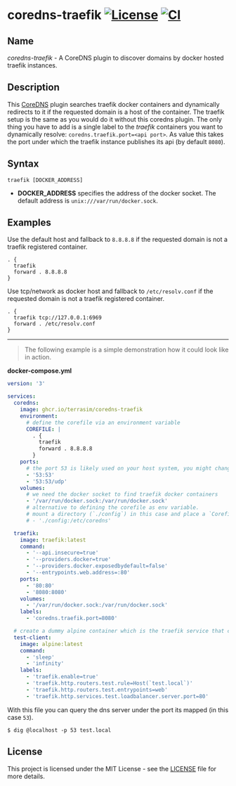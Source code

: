 # coredns-traefik [![License](https://img.shields.io/github/license/terrasim/coredns-traefik?style=flat-square)](https://github.com/terrasim/coredns-traefik/blob/main/LICENSE) [![CI](https://img.shields.io/github/actions/workflow/status/terrasim/coredns-traefik/ci.yml?branch=main&style=flat-square)](https://github.com/terrasim/coredns-traefik/actions/workflows/ci.yml)

## Name

_coredns-traefik_ - A CoreDNS plugin to discover domains by docker hosted traefik instances.

## Description

This [CoreDNS](https://coredns.io/) plugin searches traefik docker containers and dynamically redirects to it if the requested domain is a host of the container.
The traefik setup is the same as you would do it without this coredns plugin.
The only thing you have to add is a single label to the _traefik_ containers you want to dynamically resolve: `coredns.traefik.port=<api port>`.
As value this takes the port under which the traefik instance publishes its api (by default `8080`).

## Syntax

```
traefik [DOCKER_ADDRESS]
```

- **DOCKER_ADDRESS** specifies the address of the docker socket. The default address is `unix:///var/run/docker.sock`.

## Examples

Use the default host and fallback to `8.8.8.8` if the requested domain is not a traefik registered container.
```
. {
  traefik
  forward . 8.8.8.8
}
```

Use tcp/network as docker host and fallback to `/etc/resolv.conf` if the requested domain is not a traefik registered container.
```
. {
  traefik tcp://127.0.0.1:6969
  forward . /etc/resolv.conf
}
```

---

> The following example is a simple demonstration how it could look like in action.

**docker-compose.yml**
```yaml
version: '3'

services:
  coredns:
    image: ghcr.io/terrasim/coredns-traefik
    environment:
      # define the corefile via an environment variable
      COREFILE: |
        . {
          traefik
          forward . 8.8.8.8
        }
    ports:
      # the port 53 is likely used on your host system, you might change them if any problems occurs
      - '53:53'
      - '53:53/udp'
    volumes:
      # we need the docker socket to find traefik docker containers
      - '/var/run/docker.sock:/var/run/docker.sock'
      # alternative to defining the corefile as env variable.
      # mount a directory (`./config`) in this case and place a `Corefile` in it which is then used by coredns
      # - './config:/etc/coredns'

  traefik:
    image: traefik:latest
    command:
      - '--api.insecure=true'
      - '--providers.docker=true'
      - '--providers.docker.exposedbydefault=false'
      - '--entrypoints.web.address=:80'
    ports:
      - '80:80'
      - '8080:8080'
    volumes:
      - '/var/run/docker.sock:/var/run/docker.sock'
    labels:
      - 'coredns.traefik.port=8080'

  # create a dummy alpine container which is the traefik service that can be queried by the plugin
  test-client:
    image: alpine:latest
    command:
      - 'sleep'
      - 'infinity'
    labels:
      - 'traefik.enable=true'
      - 'traefik.http.routers.test.rule=Host(`test.local`)'
      - 'traefik.http.routers.test.entrypoints=web'
      - 'traefik.http.services.test.loadbalancer.server.port=80'
```

With this file you can query the dns server under the port its mapped (in this case `53`).

```shell
$ dig @localhost -p 53 test.local
```

## License

This project is licensed under the MIT License - see the [LICENSE](LICENSE) file for more details.
